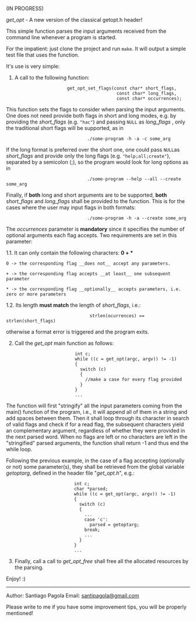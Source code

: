 (IN PROGRESS)

_get_opt_ - A new version of the classical getopt.h header!

This simple function parses the input arguments received from the command line whenever a program is started.

For the impatient: just clone the project and run `make`. It will output a simple test file that uses the function.

It's use is very simple:

1. A call to the following function:

                           get_opt_set_flags(const char* short_flags,
                                              const char* long_flags,
                                              const char* occurrences);
                      
This function sets the flags to consider when parsing the input arguments. One does not need provide both flags in short and long modes, e.g. by providing the _short_flags_ (e.g. `"hac"`) and passing `NULL` as _long_flags_ , only the traditional short flags will be supported, as in

                                   ./some-program -h -a -c some_arg
                                   
If the long format is preferred over the short one, one could pass `NULL`as _short_flags_ and provide only the long flags (e.g. `"help;all;create"`), separated by a semicolon (;), so the program would look for long options as in

                                   ./some-program --help --all --create some_arg

Finally, if **both** long and short arguments are to be supported, **both** _short_flags_ and _long_flags_ shall be provided to the function. This is for the cases where the user may input flags in both formats:

                                   ./some-program -h -a --create some_arg
                                   
The _occurrences_ parameter is **mandatory** since it specifies the number of optional arguments each flag accepts. Two requirements are set in this parameter:

1.1. It can only contain the following characters: **0 + \***

    0 -> the corresponding flag __does not__ accept any parameters.
    
    + -> the corresponding flag accepts __at least__ one subsequent parameter
    
    * -> the corresponding flag __optionally__ accepts parameters, i.e. zero or more parameters
    
1.2. Its length __must match__ the length of _short_flags_, i.e.:

                                    strlen(ocurrences) == strlen(short_flags)

otherwise a format error is triggered and the program exits.


2. Call the _get_opt_ main function as follows:

                              int c;
                              while ((c = get_opt(argc, argv)) != -1)
                              {
                                switch (c)
                                {
                                  //make a case for every flag provided
                                }
                              }
                              ...
                              
The function will first "stringify" all the input parameters coming from the main() function of the program, i.e., it will append all of them in a string and add spaces between them. Then it shall loop through its character in search of valid flags and check if for a read flag, the subsequent characters yield an complementary argument, regardless of whether they were provided in the next parsed word. When no flags are left or no characters are left in the "stringified" parsed arguments, the function shall return -1 and thus end the while loop.

Following the previous example, in the case of a flag accepting (optionally or not) some parameter(s), they shall be retrieved from the global variable _getoptarg_, defined in the header file "_get_opt.h_", e.g.:

                              int c;
                              char *parsed;
                              while ((c = get_opt(argc, argv)) != -1)
                              {
                                switch (c)
                                {
                                  ...
                                  case 'c':
                                    parsed = getoptarg;
                                  break;
                                  ...
                                }
                              }
                              ...
                              
3. Finally, call a call to _get_opt_free_ shall free all the allocated resources by the parsing.


Enjoy! :)


----------------------------------------------
Author: Santiago Pagola
Email: santipagola@gmail.com

Please write to me if you have some improvement tips, you will be properly mentioned!
